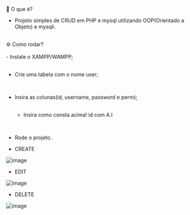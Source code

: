 📌 O que é?
</br>
- Projeto simples de CRUD em PHP e mysql utilizando OOP(Orientado a Objeto) e mysqli.
</br>
⚙️ Como rodar?
</br>
</br>
- Instale o XAMPP/WAMPP;

</br>
</br>

- Crie uma tabela com o nome user;

</br>

- Insira as colunas(id, username, password e perm);

    </br>
    
    - Insira como consta acima! id com A.I

</br>

- Rode o projeto.

<p></p>

- CREATE

![image](https://github.com/LmarDark/crud_php_mysql/assets/105503258/c66ccb26-79a0-40cf-83e7-fee35c2a884e)


- EDIT

![image](https://github.com/LmarDark/crud_php_mysql/assets/105503258/a582443e-3fdb-4eee-af20-fe22bc953733)


- DELETE

![image](https://github.com/LmarDark/crud_php_mysql/assets/105503258/301f20ff-1a13-4841-b5d7-ba07af0e9a88)

